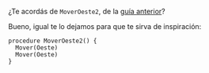 ¿Te acordás de `MoverOeste2`, de la [guía anterior](http://es.mumuki.io/exercises/309)? 

Bueno, igual te lo dejamos para que te sirva de inspiración:

```puppet
procedure MoverOeste2() {
  Mover(Oeste)
  Mover(Oeste)
}
```